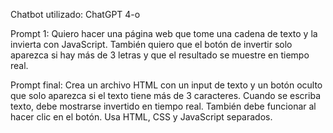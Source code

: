 Chatbot utilizado: ChatGPT 4-o

Prompt 1:
Quiero hacer una página web que tome una cadena de texto y la invierta con JavaScript. También quiero que el botón de invertir solo aparezca si hay más de 3 letras y que el resultado se muestre en tiempo real.

Prompt final:
Crea un archivo HTML con un input de texto y un botón oculto que solo aparezca si el texto tiene más de 3 caracteres. Cuando se escriba texto, debe mostrarse invertido en tiempo real. También debe funcionar al hacer clic en el botón. Usa HTML, CSS y JavaScript separados.